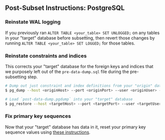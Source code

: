 ## Post-Subset Instructions: PostgreSQL

### Reinstate WAL logging

If you previously ran `ALTER TABLE <your_table> SET UNLOGGED;` on any tables in your "target" database before subsetting, then revert those changes by running `ALTER TABLE <your_table> SET LOGGED;` for those tables.

### Reinstate constraints and indices

This corrects your "target" database for the foreign keys and indices  that we purposely left out of the `pre-data-dump.sql` file during the pre-subsetting step.
```bash
# Dump out just constraint and index definitions from your "origin" database into a file called `post-data-dump.pg_dump`
$ pg_dump --host <originHost> --port <originPort> --user <originUser> --dbname <originDb> --section post-data --format custom --file post-data-dump.pgdump

# Load `post-data-dump.pgdump` into your "target" database
$ pg_restore --host <targetHost> --port <targetPort> --user <targetUser> --dbname <targetDb> --jobs <numCPUCoresOnTargetDbMachine> post-data-dump.pgdump

```

### Fix primary key sequences

Now that your "target" database has data in it, reset your primary key sequence values using [these instructions](https://wiki.postgresql.org/wiki/Fixing_Sequences).

